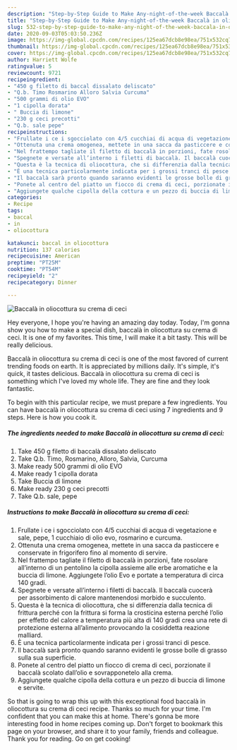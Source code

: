 ```yaml
---
description: "Step-by-Step Guide to Make Any-night-of-the-week Baccalà in oliocottura su crema di ceci"
title: "Step-by-Step Guide to Make Any-night-of-the-week Baccalà in oliocottura su crema di ceci"
slug: 532-step-by-step-guide-to-make-any-night-of-the-week-baccala-in-oliocottura-su-crema-di-ceci
date: 2020-09-03T05:03:50.236Z
image: https://img-global.cpcdn.com/recipes/125ea67dcb8e98ea/751x532cq70/baccala-in-oliocottura-su-crema-di-ceci-recipe-main-photo.jpg
thumbnail: https://img-global.cpcdn.com/recipes/125ea67dcb8e98ea/751x532cq70/baccala-in-oliocottura-su-crema-di-ceci-recipe-main-photo.jpg
cover: https://img-global.cpcdn.com/recipes/125ea67dcb8e98ea/751x532cq70/baccala-in-oliocottura-su-crema-di-ceci-recipe-main-photo.jpg
author: Harriett Wolfe
ratingvalue: 5
reviewcount: 9721
recipeingredient:
- "450 g filetto di baccal dissalato deliscato"
- "Q.b. Timo Rosmarino Alloro Salvia Curcuma"
- "500 grammi di olio EVO"
- "1 cipolla dorata"
- " Buccia di limone"
- "230 g ceci precotti"
- "Q.b. sale pepe"
recipeinstructions:
- "Frullate i ce i sgocciolato con 4/5 cucchiai di acqua di vegetazione e sale, pepe, 1 cucchiaio di olio evo, rosmarino e curcuma."
- "Ottenuta una crema omogenea, mettete in una sacca da pasticcere e conservate in frigorifero fino al momento di servire."
- "Nel frattempo tagliate il filetto di baccalà in porzioni, fate rosolare all’interno di un pentolino la cipolla assieme alle erbe aromatiche e la buccia di limone. Aggiungete l’olio Evo e portate a temperatura di circa 140 gradi."
- "Spegnete e versate all’interno i filetti di baccalà. Il baccalà cuocerà per assorbimento di calore mantenendosi morbido e succulento."
- "Questa è la tecnica di oliocottura, che si differenzia dalla tecnica di frittura perché con la frittura si forma la crosticina esterna perché l’olio per effetto del calore a temperatura più alta di 140 gradi crea una rete di protezione esterna all’alimento provocando la cosiddetta reazione malliard."
- "È una tecnica particolarmente indicata per i grossi tranci di pesce."
- "Il baccalà sarà pronto quando saranno evidenti le grosse bolle di grasso sulla sua superficie."
- "Ponete al centro del piatto un fiocco di crema di ceci, porzionate il baccalà scolato dall’olio e sovrapponetelo alla crema."
- "Aggiungete qualche cipolla della cottura e un pezzo di buccia di limone e servite."
categories:
- Recipe
tags:
- baccal
- in
- oliocottura

katakunci: baccal in oliocottura 
nutrition: 137 calories
recipecuisine: American
preptime: "PT25M"
cooktime: "PT54M"
recipeyield: "2"
recipecategory: Dinner

---
```



![Baccalà in oliocottura su crema di ceci](https://img-global.cpcdn.com/recipes/125ea67dcb8e98ea/751x532cq70/baccala-in-oliocottura-su-crema-di-ceci-recipe-main-photo.jpg)

Hey everyone, I hope you're having an amazing day today. Today, I'm gonna show you how to make a special dish, baccalà in oliocottura su crema di ceci. It is one of my favorites. This time, I will make it a bit tasty. This will be really delicious.

Baccalà in oliocottura su crema di ceci is one of the most favored of current trending foods on earth. It is appreciated by millions daily. It's simple, it's quick, it tastes delicious. Baccalà in oliocottura su crema di ceci is something which I've loved my whole life. They are fine and they look fantastic.




To begin with this particular recipe, we must prepare a few ingredients. You can have baccalà in oliocottura su crema di ceci using 7 ingredients and 9 steps. Here is how you cook it.

<!--inarticleads1-->

##### The ingredients needed to make Baccalà in oliocottura su crema di ceci:

1. Take 450 g filetto di baccalà dissalato deliscato
1. Take Q.b. Timo, Rosmarino, Alloro, Salvia, Curcuma
1. Make ready 500 grammi di olio EVO
1. Make ready 1 cipolla dorata
1. Take  Buccia di limone
1. Make ready 230 g ceci precotti
1. Take Q.b. sale, pepe




<!--inarticleads2-->

##### Instructions to make Baccalà in oliocottura su crema di ceci:

1. Frullate i ce i sgocciolato con 4/5 cucchiai di acqua di vegetazione e sale, pepe, 1 cucchiaio di olio evo, rosmarino e curcuma.
1. Ottenuta una crema omogenea, mettete in una sacca da pasticcere e conservate in frigorifero fino al momento di servire.
1. Nel frattempo tagliate il filetto di baccalà in porzioni, fate rosolare all’interno di un pentolino la cipolla assieme alle erbe aromatiche e la buccia di limone. Aggiungete l’olio Evo e portate a temperatura di circa 140 gradi.
1. Spegnete e versate all’interno i filetti di baccalà. Il baccalà cuocerà per assorbimento di calore mantenendosi morbido e succulento.
1. Questa è la tecnica di oliocottura, che si differenzia dalla tecnica di frittura perché con la frittura si forma la crosticina esterna perché l’olio per effetto del calore a temperatura più alta di 140 gradi crea una rete di protezione esterna all’alimento provocando la cosiddetta reazione malliard.
1. È una tecnica particolarmente indicata per i grossi tranci di pesce.
1. Il baccalà sarà pronto quando saranno evidenti le grosse bolle di grasso sulla sua superficie.
1. Ponete al centro del piatto un fiocco di crema di ceci, porzionate il baccalà scolato dall’olio e sovrapponetelo alla crema.
1. Aggiungete qualche cipolla della cottura e un pezzo di buccia di limone e servite.




So that is going to wrap this up with this exceptional food baccalà in oliocottura su crema di ceci recipe. Thanks so much for your time. I'm confident that you can make this at home. There's gonna be more interesting food in home recipes coming up. Don't forget to bookmark this page on your browser, and share it to your family, friends and colleague. Thank you for reading. Go on get cooking!
